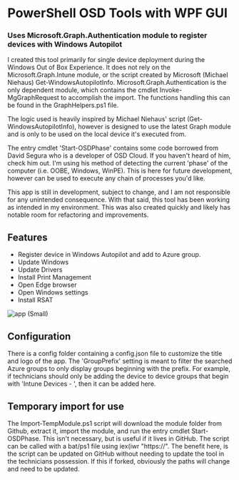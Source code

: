 # PowerShell OSD Tools with WPF GUI
### Uses Microsoft.Graph.Authentication module to register devices with Windows Autopilot

I created this tool primarily for single device deployment during the Windows Out of Box Experience. It does not rely on the Microsoft.Graph.Intune module, or the script created by Microsoft (Michael Niehaus) Get-WindowsAutopilotInfo.  Microsoft.Graph.Authentication is the only dependent module, which contains the cmdlet Invoke-MgGraphRequest to accomplish the import. The functions handling this can be found in the GraphHelpers.ps1 file.

The logic used is heavily inspired by Michael Niehaus' script (Get-WindowsAutopilotInfo), however is designed to use the latest Graph module and is only to be used on the local device it's executed from.

The entry cmdlet 'Start-OSDPhase' contains some code borrowed from David Segura who is a developer of OSD Cloud.  If you haven't heard of him, check him out.  I'm using his method of detecting the current 'phase' of the computer (i.e. OOBE, Windows, WinPE).  This is here for future development, however can be used to execute any chain of processes you'd like.

This app is still in development, subject to change, and I am not responsible for any unintended consequence.  With that said, this tool has been working as intended in my environment. This was also created quickly and likely has notable room for refactoring and improvements.

## Features
-  Register device in Windows Autopilot and add to Azure group.
-  Update Windows
-  Update Drivers
-  Install Print Management
-  Open Edge browser
-  Open Windows settings
-  Install RSAT

![app (Small)](https://github.com/JaredSeavyHodge/PowerShell-OSD-Tools/assets/17116881/103ada8f-5f39-4375-9e10-721c0a4a42fc)

## Configuration
There is a config folder containing a config.json file to customize the title and logo of the app.  The 'GroupPrefix' setting is meant to filter the searched Azure groups to only display groups beginning with the prefix.  For example, if technicians should only be adding the device to device groups that begin with 'Intune Devices - ', then it can be added here.

## Temporary import for use
The Import-TempModule.ps1 script will download the module folder from Github, extract it, import the module, and run the entry cmdlet Start-OSDPhase. This isn't necessary, but is useful if it lives in GitHub. The script can be called with a bat/ps1 file using iex(iwr "https://<url>". The benefit here, is the script can be updated on GitHub without needing to update the tool in the technicians possession. If this if forked, obviously the paths will change and need to be updated.
